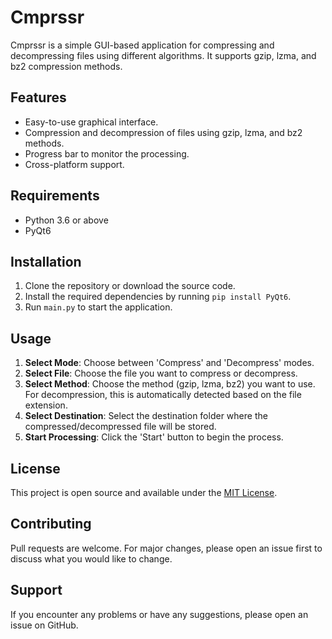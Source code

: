 # Cmprssr

Cmprssr is a simple GUI-based application for compressing and decompressing files using different algorithms. It supports gzip, lzma, and bz2 compression methods.

## Features

- Easy-to-use graphical interface.
- Compression and decompression of files using gzip, lzma, and bz2 methods.
- Progress bar to monitor the processing.
- Cross-platform support.

## Requirements

- Python 3.6 or above
- PyQt6

## Installation

1. Clone the repository or download the source code.
2. Install the required dependencies by running `pip install PyQt6`.
3. Run `main.py` to start the application.

## Usage

1. **Select Mode**: Choose between 'Compress' and 'Decompress' modes.
2. **Select File**: Choose the file you want to compress or decompress.
3. **Select Method**: Choose the method (gzip, lzma, bz2) you want to use. For decompression, this is automatically detected based on the file extension.
4. **Select Destination**: Select the destination folder where the compressed/decompressed file will be stored.
5. **Start Processing**: Click the 'Start' button to begin the process.

## License

This project is open source and available under the [MIT License](LICENSE).

## Contributing

Pull requests are welcome. For major changes, please open an issue first to discuss what you would like to change.

## Support

If you encounter any problems or have any suggestions, please open an issue on GitHub.


